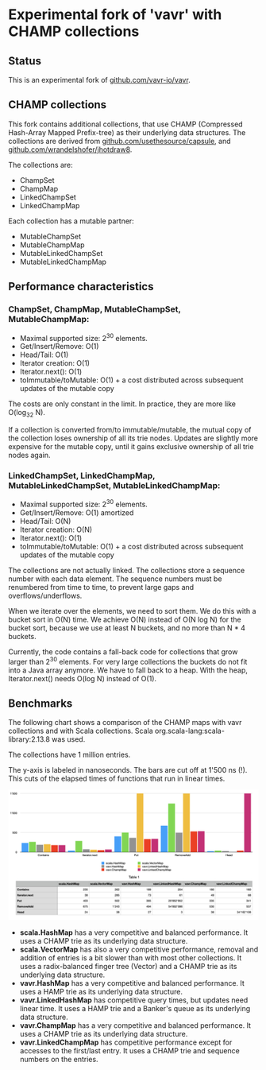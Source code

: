 # Experimental fork of 'vavr' with CHAMP collections

## Status

This is an experimental fork of [github.com/vavr-io/vavr](https://github.com/vavr-io/vavr).

## CHAMP collections

This fork contains additional collections, that use
CHAMP (Compressed Hash-Array Mapped Prefix-tree) as their underlying data structures.
The collections are derived from [github.com/usethesource/capsule](https://github.com/usethesource/capsule),
and [github.com/wrandelshofer/jhotdraw8](https://github.com/wrandelshofer/jhotdraw8).

The collections are:

* ChampSet
* ChampMap
* LinkedChampSet
* LinkedChampMap

Each collection has a mutable partner:

* MutableChampSet
* MutableChampMap
* MutableLinkedChampSet
* MutableLinkedChampMap

## Performance characteristics

### ChampSet, ChampMap, MutableChampSet, MutableChampMap:

* Maximal supported size: 2<sup>30</sup> elements.
* Get/Insert/Remove: O(1)
* Head/Tail: O(1)
* Iterator creation: O(1)
* Iterator.next(): O(1)
* toImmutable/toMutable: O(1) + a cost distributed across subsequent updates of the mutable copy

The costs are only constant in the limit. In practice, they are more like
O(log<sub>32</sub> N).

If a collection is converted from/to immutable/mutable, the mutual copy
of the collection loses ownership of all its trie nodes. Updates are slightly
more expensive for the mutable copy, until it gains exclusive ownership of all trie
nodes again.

### LinkedChampSet, LinkedChampMap, MutableLinkedChampSet, MutableLinkedChampMap:

* Maximal supported size: 2<sup>30</sup> elements.
* Get/Insert/Remove: O(1) amortized
* Head/Tail: O(N)
* Iterator creation: O(N)
* Iterator.next(): O(1)
* toImmutable/toMutable: O(1) + a cost distributed across subsequent updates of the mutable copy

The collections are not actually linked. The collections store a sequence number with
each data element. The sequence numbers must be renumbered from time to time, to prevent
large gaps and overflows/underflows.

When we iterate over the elements, we need to sort them.
We do this with a bucket sort in O(N) time. We achieve O(N) instead of O(N log N)
for the bucket sort, because we use at least N buckets, and no more than
N * 4 buckets.

Currently, the code contains a fall-back code for collections that grow larger than
2<sup>30</sup> elements. For very large collections the buckets do not fit into
a Java array anymore. We have to fall back to a heap.
With the heap, Iterator.next() needs O(log N) instead of O(1).

## Benchmarks

The following chart shows a comparison of the CHAMP maps with vavr collections
and with Scala collections. Scala org.scala-lang:scala-library:2.13.8 was used.

The collections have 1 million entries.

The y-axis is labeled in nanoseconds. The bars are cut off at 1'500 ns (!).
This cuts of the elapsed times of functions that run in linear times.

![](BenchmarkChart.png)

* **scala.HashMap** has a very competitive and balanced performance.
  It uses a CHAMP trie as its underlying data structure.
* **scala.VectorMap** has also a very competitive performance, removal and addition
  of entries is a bit slower than with most other collections.
  It uses a radix-balanced finger tree (Vector) and a CHAMP trie as its
  underlying data structure.
* **vavr.HashMap** has a very competitive and balanced performance.
  It uses a HAMP trie as its underlying data structure.
* **vavr.LinkedHashMap** has competitive query times, but updates need linear time.
  It uses a HAMP trie and a Banker's queue as its underlying data structure.
* **vavr.ChampMap** has a very competitive and balanced performance.
  It uses a CHAMP trie as its underlying data structure.
* **vavr.LinkedChampMap** has competitive performance except for accesses to the
  first/last entry. It uses a CHAMP trie and sequence numbers on the entries. 

